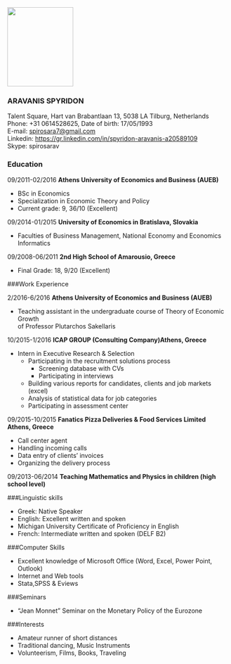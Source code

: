 <img src="https://github.com/spirosara/Assignments/blob/master/My%20CV%20picture.jpg" width="150" height="180" />

### ARAVANIS SPYRIDON 
Talent Square, Hart van Brabantlaan 13, 5038 LA Tilburg, Netherlands  
Phone: +31 0614528625, Date of birth: 17/05/1993   
E-mail: spirosara7@gmail.com  
Linkedin: https://gr.linkedin.com/in/spyridon-aravanis-a20589109  
Skype: spirosarav

### Education  

09/2011-02/2016 **Athens University of Economics and Business (AUEB)** 

* BSc in Economics  
* Specialization in Economic Theory and Policy  
* Current grade: 9, 36/10 (Excellent)

09/2014-01/2015 **University of Economics in Bratislava, Slovakia**

* Faculties of Business Management, National Economy and Economics Informatics

09/2008-06/2011 **2nd High School of Amarousio, Greece**

* Final Grade: 18, 9/20 (Excellent)

###Work Experience

2/2016-6/2016 **Athens University of Economics and Business (AUEB)**

* Teaching assistant in the undergraduate course of Theory of Economic Growth  
of Professor Plutarchos Sakellaris

10/2015-1/2016 **ICAP GROUP (Consulting Company)Athens, Greece**

* Intern in Executive Research & Selection
  * Participating in the recruitment solutions process  
    * Screening database with CVs  
    * Participating in interviews  
  * Building various reports for candidates, clients and job markets (excel)  
  * Analysis of statistical data for job categories  
  * Participating in assessment center
  
09/2015-10/2015	**Fanatics Pizza Deliveries & Food Services Limited Athens, Greece**

* Call center agent  
 * Handling incoming calls  
 * Data entry of clients’ invoices  
 * Organizing the delivery process
 
09/2013-06/2014 	**Teaching Mathematics and Physics in children (high school level)**

###Linguistic skills  
* Greek: Native Speaker  
* English: Excellent written and spoken  
 * Michigan University Certificate of Proficiency in English  
* French: Intermediate written and spoken (DELF B2)

###Computer Skills

* Excellent knowledge of Microsoft Office (Word, Excel, Power Point, Outlook)  
* Internet and Web tools  
* Stata,SPSS & Eviews 

###Seminars

* “Jean Monnet” Seminar on the Monetary Policy of the Eurozone

###Interests

* Amateur runner of short distances 
* Traditional dancing, Music Instruments
* Volunteerism, Films, Books, Traveling





   
 

